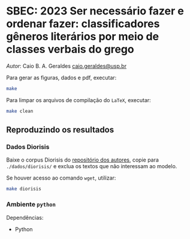 # SBEC: 2023 Ser necessário fazer e ordenar fazer: classificadores gêneros literários por meio de classes verbais do grego

*Autor*: Caio B. A. Geraldes [<caio.geraldes@usp.br>](mailto:caio.geraldes@usp.br)

Para gerar as figuras, dados e pdf, executar:

```bash
make
```

Para limpar os arquivos de compilação do `LaTeX`, executar:

```bash
make clean
```

## Reproduzindo os resultados

### Dados Diorisis

Baixe o corpus Diorisis do [repositório dos autores](https://figshare.com/articles/dataset/The_Diorisis_Ancient_Greek_Corpus_JSON_/12251468), copie para `./dados/diorisis/` e exclua os textos que não interessam ao modelo.

Se houver acesso ao comando `wget`, utilizar:

```bash
make diorisis
```

### Ambiente `python`

Dependências:
 - Python
